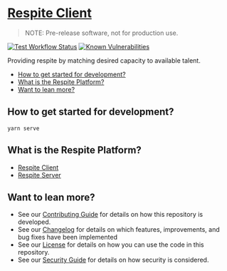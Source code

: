 # [Respite Client](https://github.com/dbtedman/respite-client)

> NOTE: Pre-release software, not for production use.

[![Test Workflow Status](https://github.com/dbtedman/respite-client/workflows/Test/badge.svg)](https://github.com/dbtedman/respite-client/actions?workflow=Test)
[![Known Vulnerabilities](https://snyk.io/test/github/dbtedman/respite-client/badge.svg)](https://snyk.io/test/github/dbtedman/respite-client)

Providing respite by matching desired capacity to available talent.

-   [How to get started for development?](#how-to-get-started-for-development)
-   [What is the Respite Platform?](#what-is-the-respite-platform)
-   [Want to lean more?](#want-to-lean-more)

## How to get started for development?

```shell script
yarn serve
```

## What is the Respite Platform?

-   [Respite Client](https://github.com/dbtedman/respite-client)
-   [Respite Server](https://github.com/dbtedman/respite-server)

## Want to lean more?

-   See our [Contributing Guide](CONTRIBUTING.md) for details on how this repository is developed.
-   See our [Changelog](CHANGELOG.md) for details on which features, improvements, and bug fixes have been implemented
-   See our [License](LICENSE.md) for details on how you can use the code in this repository.
-   See our [Security Guide](SECURITY.md) for details on how security is considered.
